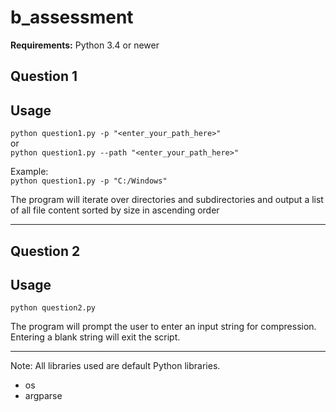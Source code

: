 # b_assessment

**Requirements:** Python 3.4 or newer

## Question 1
**Usage**
---
`python question1.py -p "<enter_your_path_here>"`  
or   
`python question1.py --path "<enter_your_path_here>"`

Example:  
`python question1.py -p "C:/Windows"`
 
The program will iterate over directories and subdirectories and output a list of all file content sorted by size 
in ascending order

---
## Question 2
**Usage**
---
`python question2.py`

The program will prompt the user to enter an input string for compression. 
Entering a blank string will exit the script.

---
Note: All libraries used are default Python libraries.
 - os
 - argparse
